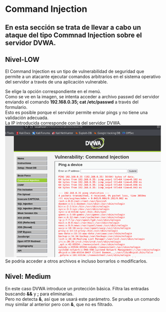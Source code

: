 # Command Injection
## En esta sección se trata de llevar a cabo un ataque del tipo Commnad Injection sobre el servidor DVWA. 
## Nivel-LOW
El Command Injection es un tipo de vulnerabilidad de seguridad que permite a un atacante ejecutar comandos arbitrarios en el sistema operativo del servidor a través de una aplicación vulnerable. 

Se elige la opción correspondiente en el menú.\
Como se ve en la imagen, se intenta acceder a archivo passwd del servidor enviando el comando **192.168.0.35; cat /etc/passwd** a través del formulario.\
Esto es posible porque el servidor permite enviar pings y no tiene una validación adecuada.\
La IP introducida corresponde con la del servidor DVWA.
![Ataque Commnad Injection](https://github.com/PPS11148274/apache_hardening/blob/main/DVWA/commnad_injection/asset/command_injection.png)\
Se podría acceder a otros archivos e incluso borrarlos o modificarlos.

## Nivel: Medium

En este caso DVWA introduce un protección básica. Filtra las entradas buscando **&&** y **;** para eliminarlas. \
Pero no detecta **&**, así que se usará este parámetro. Se prueba un comando muy similar al anterior pero con **&**, que no es filtrado.


